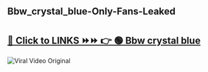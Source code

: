 
 ## Bbw_crystal_blue-Only-Fans-Leaked

# <h2><a href="https://clipsfans.com/Bbw_crystal_blue&ref=git">🔗 Click to LINKS ⏩⏩ 👉 🟢 Bbw crystal blue </a></h2>

<a href="https://clipsfans.com/Bbw_crystal_blue&ref=git" rel="nofollow" data-target="animated-image.originalLink"><img src="https://i.ibb.co.com/xMMVF88/686577567.gif" alt="Viral Video Original" style="max-width: 100%; display: inline-block;" data-target="animated-image.originalImage"></a>
